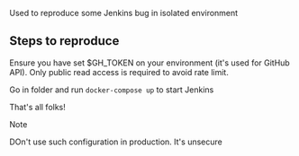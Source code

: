 Used to reproduce some Jenkins bug in isolated environment

## Steps to reproduce

Ensure you have set $GH_TOKEN on your environment (it's used for GitHub API). Only public read access is required to avoid rate limit.

Go in folder and run `docker-compose up` to start Jenkins

That's all folks!

> [!NOTE]
> DOn't use such configuration in production. It's unsecure
